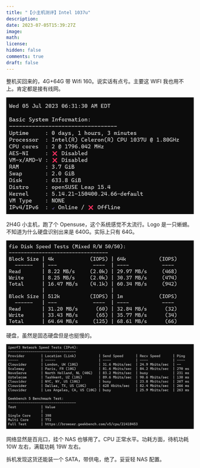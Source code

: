 ```yaml
---
title: "【小主机测评】Intel 1037u"
description: 
date: 2023-07-05T15:39:27Z
image: 
math: 
license: 
hidden: false
comments: true
draft: false
---
```


整机买回来的，4G+64G 带 Wifi 160。说实话有点亏。主要这 WIFI 我也用不上。肯定都是接有线网。

![Alt text](image.png)


2H4G 小主机，跑了个 Opensuse，这个系统感觉不太流行。Logo 是一只蜥蜴。不知道为什么硬盘识别出来是 640G。实际上只有 64G。

![Alt text](image-1.png)

硬盘，虽然是固态硬盘但是也挺慢的。

![Alt text](image-2.png)

网络显然是百兆口，挂个 NAS 也够用了。CPU 正常水平。功耗方面，待机功耗 10W 左右，满载功耗 19W 左右。

拆机发现这货还能装一个 SATA，带供电，绝了。妥妥轻 NAS 配置。